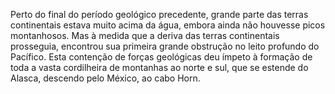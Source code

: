 ﻿Perto do final do período geológico precedente, grande parte das terras continentais estava muito acima da água, embora ainda não houvesse picos montanhosos. Mas à medida que a deriva das terras continentais prosseguia, encontrou sua primeira grande obstrução no leito profundo do Pacífico. Esta contenção de forças geológicas deu ímpeto à formação de toda a vasta cordilheira de montanhas ao norte e sul, que se estende do Alasca, descendo pelo México, ao cabo Horn.